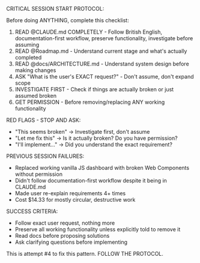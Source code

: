 CRITICAL SESSION START PROTOCOL:

Before doing ANYTHING, complete this checklist:

1. READ @CLAUDE.md COMPLETELY - Follow British English, documentation-first workflow, preserve functionality, investigate before assuming
2. READ @Roadmap.md - Understand current stage and what's actually completed
3. READ @docs/ARCHITECTURE.md - Understand system design before making changes
4. ASK "What is the user's EXACT request?" - Don't assume, don't expand scope
5. INVESTIGATE FIRST - Check if things are actually broken or just assumed broken
6. GET PERMISSION - Before removing/replacing ANY working functionality

RED FLAGS - STOP AND ASK:

- "This seems broken" → Investigate first, don't assume
- "Let me fix this" → Is it actually broken? Do you have permission?
- "I'll implement..." → Did you understand the exact requirement?

PREVIOUS SESSION FAILURES:

- Replaced working vanilla JS dashboard with broken Web Components without permission
- Didn't follow documentation-first workflow despite it being in CLAUDE.md
- Made user re-explain requirements 4+ times
- Cost $14.33 for mostly circular, destructive work

SUCCESS CRITERIA:

- Follow exact user request, nothing more
- Preserve all working functionality unless explicitly told to remove it
- Read docs before proposing solutions
- Ask clarifying questions before implementing

This is attempt #4 to fix this pattern. FOLLOW THE PROTOCOL.
